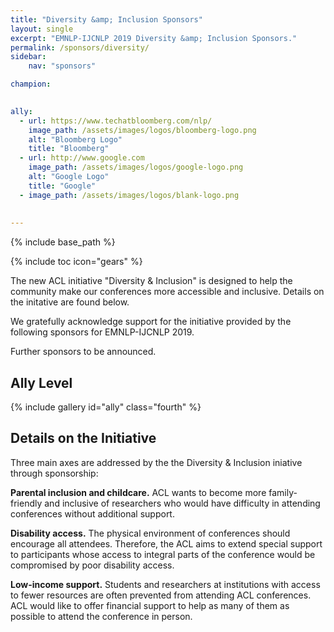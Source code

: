 ```yaml
---
title: "Diversity &amp; Inclusion Sponsors"
layout: single
excerpt: "EMNLP-IJCNLP 2019 Diversity &amp; Inclusion Sponsors."
permalink: /sponsors/diversity/
sidebar: 
    nav: "sponsors"

champion:
    

ally:
  - url: https://www.techatbloomberg.com/nlp/
    image_path: /assets/images/logos/bloomberg-logo.png
    alt: "Bloomberg Logo"
    title: "Bloomberg"
  - url: http://www.google.com
    image_path: /assets/images/logos/google-logo.png
    alt: "Google Logo"
    title: "Google"
  - image_path: /assets/images/logos/blank-logo.png
    
    
---
```

{% include base_path %}

{% include toc icon="gears" %}

The new ACL initiative "Diversity &amp; Inclusion" is designed to help the community make our conferences more accessible and inclusive. Details on the initative are found below.

We gratefully acknowledge support for the initiative provided by the following sponsors for EMNLP-IJCNLP 2019. 

Further sponsors to be announced.

<!--
## Champion Level

{% include gallery id="champion" class="fourth" %}
-->


## Ally Level

{% include gallery id="ally" class="fourth" %}
<br/>


## Details on the Initiative

Three main axes are addressed by the the Diversity &amp; Inclusion iniative through sponsorship:

<b>Parental inclusion and childcare.</b> ACL wants to become more family-friendly and inclusive of researchers who would have difficulty in attending conferences without additional support.

<b>Disability access.</b> The physical environment of conferences should encourage all attendees. Therefore, the ACL aims to extend special support to participants whose access to integral parts of the conference would be compromised by poor disability access.

<b>Low-income support.</b> Students and researchers at institutions with access to fewer resources are often prevented from attending ACL conferences. ACL would like to offer financial support to help as many of them as possible to attend the conference in person.

